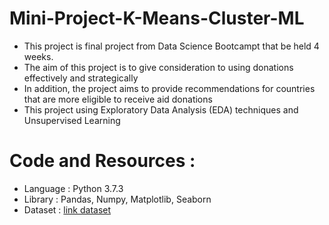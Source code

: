 # Mini-Project-K-Means-Cluster-ML
- This project is final project from Data Science Bootcampt that be held 4 weeks.
- The aim of this project is to give consideration to using donations effectively and strategically
- In addition, the project aims to provide recommendations for countries that are more eligible to receive aid donations
- This project using Exploratory Data Analysis (EDA) techniques and Unsupervised Learning

# Code and Resources :
- Language : Python 3.7.3
- Library : Pandas, Numpy, Matplotlib, Seaborn
- Dataset : [link dataset](https://github.com/Zullinira/Mini-Project-K-Means--Cluster-ML/blob/main/Data_Negara_HELP.csv)
